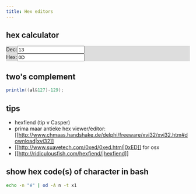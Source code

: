 ```yaml
---
title: Hex editors
---
```


## hex calculator
<div class="row" style='background:#ddd'>
  <div class="col-3"><label for='dec'>Dec:</label><input name='dec' id='dec' type="text" value="13" onchange="hex.value=parseInt(this.value).toString(16);"></div>
  <div class="col-3"><label for='hex'>Hex:</label><input id='hex' type="text" value="0D" onchange="dec.value=parseInt(this.value, 16)"></div>
</div>

## two's complement
```java
println((al&127)-129);
```

## tips
* hexfiend (tip v Casper)
* prima maar antieke hex viewer/editor: [[http://www.chmaas.handshake.de/delphi/freeware/xvi32/xvi32.htm#download|xvi32]]
* [[http://www.suavetech.com/0xed/0xed.html|0xED]] for osx 
* [[http://ridiculousfish.com/hexfiend/|hexfiend]]

## show hex code(s) of character in bash
```bash
echo -n "é" | od -A n -t x1
```
